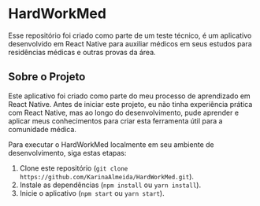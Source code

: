 # HardWorkMed

Esse repositório foi criado como parte de um teste técnico, é um aplicativo desenvolvido em React Native para auxiliar médicos em seus estudos para residências médicas e outras provas da área. 

## Sobre o Projeto

Este aplicativo foi criado como parte do meu processo de aprendizado em React Native. Antes de iniciar este projeto, eu não tinha experiência prática com React Native, mas ao longo do desenvolvimento, pude aprender e aplicar meus conhecimentos para criar esta ferramenta útil para a comunidade médica.

Para executar o HardWorkMed localmente em seu ambiente de desenvolvimento, siga estas etapas:

1. Clone este repositório (`git clone https://github.com/KarinaAlmeida/HardWorkMed.git`).
2. Instale as dependências (`npm install` ou `yarn install`).
3. Inicie o aplicativo (`npm start` ou `yarn start`).

